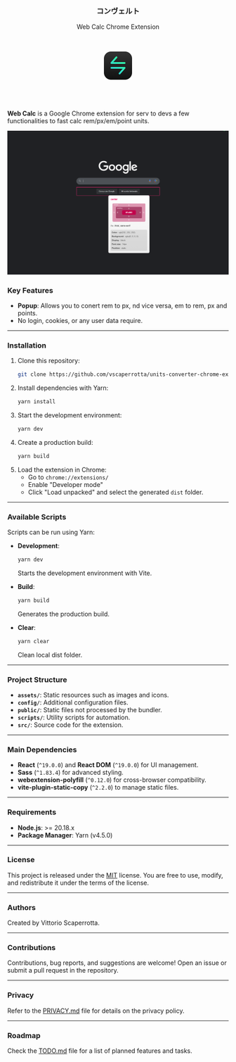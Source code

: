 
<h3 align='center'>コンヴェルト</h3>
<p align='center'>Web Calc Chrome Extension</p>

<br />
<br />
<div align='center'>
   <img src='./assets/icon.png' width='64' />
</div>
<br />
<br />
<br />

**Web Calc** is a Google Chrome extension for serv to devs a few functionalities to fast calc rem/px/em/point units.

![Web Calc Screenshot](assets/screenshot.png)

### Key Features

- **Popup**: Allows you to conert rem to px, nd vice versa, em to rem, px and points.
- No login, cookies, or any user data require.

---

### Installation

1. Clone this repository:
   ```bash
   git clone https://github.com/vscaperrotta/units-converter-chrome-extension
   ```
2. Install dependencies with Yarn:
   ```bash
   yarn install
   ```
3. Start the development environment:
   ```bash
   yarn dev
   ```
4. Create a production build:
   ```bash
   yarn build
   ```
5. Load the extension in Chrome:
   - Go to `chrome://extensions/`
   - Enable "Developer mode"
   - Click "Load unpacked" and select the generated `dist` folder.

---

### Available Scripts

Scripts can be run using Yarn:

- **Development**:
  ```bash
  yarn dev
  ```
  Starts the development environment with Vite.

- **Build**:
  ```bash
  yarn build
  ```
  Generates the production build.

- **Clear**:
  ```bash
  yarn clear
  ```
  Clean local dist folder.

---

### Project Structure

- **`assets/`**: Static resources such as images and icons.
- **`config/`**: Additional configuration files.
- **`public/`**: Static files not processed by the bundler.
- **`scripts/`**: Utility scripts for automation.
- **`src/`**: Source code for the extension.

---

### Main Dependencies

- **React** (`^19.0.0`) and **React DOM** (`^19.0.0`) for UI management.
- **Sass** (`^1.83.4`) for advanced styling.
- **webextension-polyfill** (`^0.12.0`) for cross-browser compatibility.
- **vite-plugin-static-copy** (`^2.2.0`) to manage static files.

---

### Requirements

- **Node.js**: >= 20.18.x
- **Package Manager**: Yarn (v4.5.0)

---

### License

This project is released under the [MIT](LICENSE.md) license. You are free to use, modify, and redistribute it under the terms of the license.

---

### Authors

Created by Vittorio Scaperrotta.

---

### Contributions

Contributions, bug reports, and suggestions are welcome! Open an issue or submit a pull request in the repository.

---

### Privacy

Refer to the [PRIVACY.md](PRIVACY.md) file for details on the privacy policy.

---

### Roadmap

Check the [TODO.md](TODO.md) file for a list of planned features and tasks.

